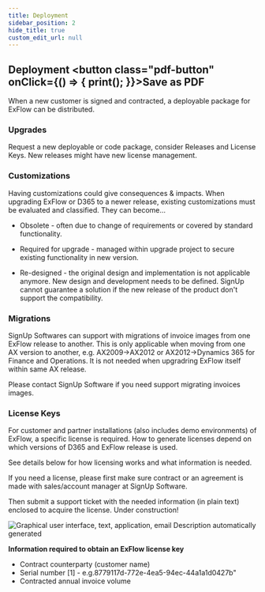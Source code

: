 ```yaml
---
title: Deployment    
sidebar_position: 2
hide_title: true
custom_edit_url: null
---
```

## Deployment <button class="pdf-button" onClick={() => { print(); }}>Save as PDF</button>

When a new customer is signed and contracted, a deployable package for ExFlow can be distributed.

### Upgrades
Request a new deployable or code package, consider Releases and License Keys. New releases might have new license management.

### Customizations
Having customizations could give consequences & impacts. When upgrading ExFlow or D365 to a newer release, existing customizations must be evaluated and classified. They can become…

* Obsolete - often due to change of requirements or covered by standard functionality.

* Required for upgrade - managed within upgrade project to secure existing functionality in new version.

* Re-designed - the original design and implementation is not applicable anymore. New design and development needs to be defined. SignUp cannot guarantee a solution if the new release of the product don't support the compatibility.

### Migrations
SignUp Softwares can support with migrations of invoice images from one ExFlow release to another. This is only applicable when moving from one AX version to another, e.g. AX2009->AX2012 or AX2012->Dynamics 365 for Finance and Operations. It is not needed when upgradring ExFlow itself within same AX release.

Please contact SignUp Software if you need support migrating invoices images.

### License Keys
For customer and partner installations (also includes demo environments) of ExFlow, a specific license is required. How to generate licenses depend on which versions of D365 and ExFlow release is used. 

See details below for how licensing works and what information is needed.

If you need a license, please first make sure contract or an agreement is made with sales/account manager at SignUp Software. 

Then submit a support ticket with the needed information (in plain text) enclosed to acquire the license.
Under construction!

![Graphical user interface, text, application, email Description automatically generated](@site/static/img/media/image278.png)

**Information required to obtain an ExFlow license key**
* Contract counterparty (customer name)
* Serial number [1] - e.g.8779117d-772e-4ea5-94ec-44a1a1d0427b"
* Contracted annual invoice volume